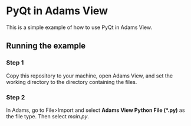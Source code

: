 # PyQt in Adams View

This is a simple example of how to use PyQt in Adams View.

## Running the example
### Step 1
Copy this repository to your machine, open Adams View, and set the working directory to the 
directory containing the files.

### Step 2
In Adams, go to File>Import and select **Adams View Python File (*.py)** as the file type. Then
select *main.py*.



